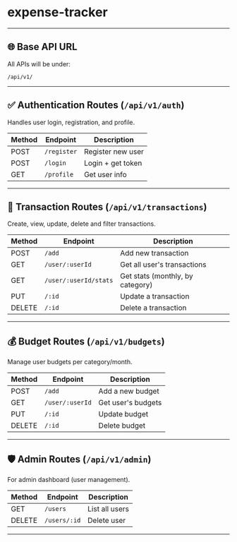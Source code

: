 # expense-tracker
---

## 🌐 Base API URL
All APIs will be under:
```
/api/v1/
```

---

## ✅ Authentication Routes (`/api/v1/auth`)
Handles user login, registration, and profile.

| Method | Endpoint         | Description           |
|--------|------------------|-----------------------|
| POST   | `/register`      | Register new user     |
| POST   | `/login`         | Login + get token     |
| GET    | `/profile`       | Get user info         |

---

## 💸 Transaction Routes (`/api/v1/transactions`)
Create, view, update, delete and filter transactions.

| Method | Endpoint               | Description                       |
|--------|------------------------|-----------------------------------|
| POST   | `/add`                 | Add new transaction               |
| GET    | `/user/:userId`        | Get all user's transactions       |
| GET    | `/user/:userId/stats`  | Get stats (monthly, by category)  |
| PUT    | `/:id`                 | Update a transaction              |
| DELETE | `/:id`                 | Delete a transaction              |

---

## 💰 Budget Routes (`/api/v1/budgets`)
Manage user budgets per category/month.

| Method | Endpoint             | Description             |
|--------|----------------------|-------------------------|
| POST   | `/add`               | Add a new budget        |
| GET    | `/user/:userId`      | Get user's budgets      |
| PUT    | `/:id`               | Update budget           |
| DELETE | `/:id`               | Delete budget           |

---

## 🛡️ Admin Routes (`/api/v1/admin`)
For admin dashboard (user management).

| Method | Endpoint      | Description        |
|--------|---------------|--------------------|
| GET    | `/users`      | List all users     |
| DELETE | `/users/:id`  | Delete user        |

---

